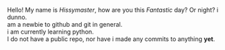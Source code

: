 Hello! My name is *Hissymaster*, how are you this *Fantastic* day? Or night? i dunno. <br>
am a newbie to github and git in general. <br>
i am currently learning python. <br>
I do not have a public repo, nor have i made any commits to anything **yet**. <br>
